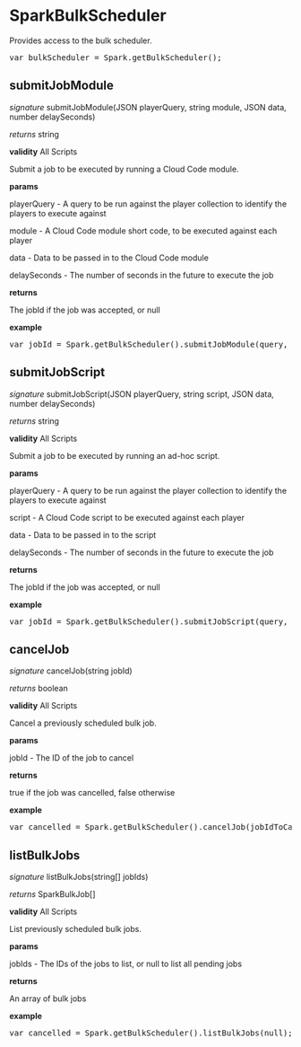 # SparkBulkScheduler

Provides access to the bulk scheduler.

<pre rel="highlighter" code-brush="js" contenteditable="false">var bulkScheduler = Spark.getBulkScheduler();</pre>


## submitJobModule
_signature_ submitJobModule(JSON playerQuery, string module, JSON data, number delaySeconds)</p>
_returns_ string</p>

<b>validity</b> All Scripts

Submit a job to be executed by running a Cloud Code module.

<b>params</b>

playerQuery - A query to be run against the player collection to identify the players to execute against

module - A Cloud Code module short code, to be executed against each player

data - Data to be passed in to the Cloud Code module

delaySeconds - The number of seconds in the future to execute the job

<b>returns</b>

The jobId if the job was accepted, or null

<b>example</b>

<pre rel="highlighter" code-brush="js" contenteditable="false">var jobId = Spark.getBulkScheduler().submitJobModule(query, module, data, delaySeconds);</pre>

## submitJobScript
_signature_ submitJobScript(JSON playerQuery, string script, JSON data, number delaySeconds)</p>
_returns_ string</p>

<b>validity</b> All Scripts

Submit a job to be executed by running an ad-hoc script.

<b>params</b>

playerQuery - A query to be run against the player collection to identify the players to execute against

script - A Cloud Code script to be executed against each player

data - Data to be passed in to the script

delaySeconds - The number of seconds in the future to execute the job

<b>returns</b>

The jobId if the job was accepted, or null

<b>example</b>

<pre rel="highlighter" code-brush="js" contenteditable="false">var jobId = Spark.getBulkScheduler().submitJobScript(query, script, data, delaySeconds);</pre>

## cancelJob
_signature_ cancelJob(string jobId)</p>
_returns_ boolean</p>

<b>validity</b> All Scripts

Cancel a previously scheduled bulk job.

<b>params</b>

jobId - The ID of the job to cancel

<b>returns</b>

true if the job was cancelled, false otherwise

<b>example</b>

<pre rel="highlighter" code-brush="js" contenteditable="false">var cancelled = Spark.getBulkScheduler().cancelJob(jobIdToCancel);</pre>

## listBulkJobs
_signature_ listBulkJobs(string[] jobIds)</p>
_returns_ SparkBulkJob[]</p>

<b>validity</b> All Scripts

List previously scheduled bulk jobs.

<b>params</b>

jobIds - The IDs of the jobs to list, or null to list all pending jobs

<b>returns</b>

An array of bulk jobs

<b>example</b>

<pre rel="highlighter" code-brush="js" contenteditable="false">var cancelled = Spark.getBulkScheduler().listBulkJobs(null);</pre>

